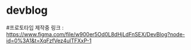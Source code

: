 # devblog

#프로토타입 제작중 
링크 : https://www.figma.com/file/w900er5Od0L8dHjLdFnSEX/DevBlog?node-id=0%3A1&t=XqFzfVez4ulTFXxP-1
